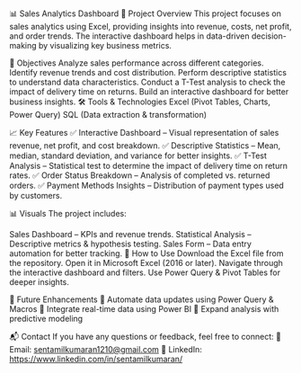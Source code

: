 📊 Sales Analytics Dashboard
📌 Project Overview
This project focuses on sales analytics using Excel, providing insights into revenue, costs, net profit, and order trends. The interactive dashboard helps in data-driven decision-making by visualizing key business metrics.

🎯 Objectives
Analyze sales performance across different categories.
Identify revenue trends and cost distribution.
Perform descriptive statistics to understand data characteristics.
Conduct a T-Test analysis to check the impact of delivery time on returns.
Build an interactive dashboard for better business insights.
🛠️ Tools & Technologies
Excel (Pivot Tables, Charts, Power Query)
SQL (Data extraction & transformation)

📈 Key Features
✅ Interactive Dashboard – Visual representation of sales revenue, net profit, and cost breakdown.
✅ Descriptive Statistics – Mean, median, standard deviation, and variance for better insights.
✅ T-Test Analysis – Statistical test to determine the impact of delivery time on return rates.
✅ Order Status Breakdown – Analysis of completed vs. returned orders.
✅ Payment Methods Insights – Distribution of payment types used by customers.

📊 Visuals
The project includes:

Sales Dashboard – KPIs and revenue trends.
Statistical Analysis – Descriptive metrics & hypothesis testing.
Sales Form – Data entry automation for better tracking.
🚀 How to Use
Download the Excel file from the repository.
Open it in Microsoft Excel (2016 or later).
Navigate through the interactive dashboard and filters.
Use Power Query & Pivot Tables for deeper insights.


📢 Future Enhancements
🔹 Automate data updates using Power Query & Macros
🔹 Integrate real-time data using Power BI
🔹 Expand analysis with predictive modeling

📬 Contact
If you have any questions or feedback, feel free to connect:
📧 Email: sentamilkumaran1210@gmail.com
🔗 LinkedIn: https://www.linkedin.com/in/sentamilkumaran/

